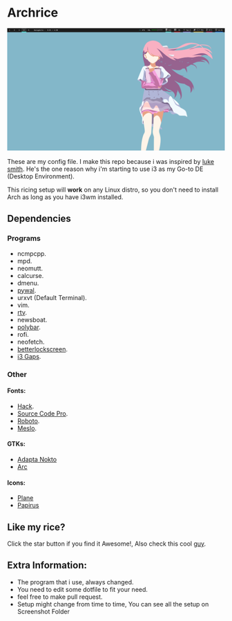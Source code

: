 # Archrice
![General](Rin.png)

These are my config file. I make this repo because i was inspired by [luke smith](https://www.github.com/lukesmithxyz). He's the one reason why i'm starting to use i3 as my Go-to DE (Desktop Environment).

This ricing setup will **work** on any Linux distro, so you don't need to install Arch as long as you have i3wm installed.

## Dependencies
### Programs
* ncmpcpp.
* mpd.
* neomutt.
* calcurse.
* dmenu.
* [pywal](https://github.com/dylanaraps/pywal/).
* urxvt (Default Terminal).
* vim.
* [rtv](https://github.com/michael-lazar/rtv).
* newsboat.
* [polybar](https://github.com/jaagr/polybar).
* rofi.
* neofetch.
* [betterlockscreen](https://github.com/pavanjadhaw/betterlockscreen).
* [i3 Gaps](https://github.com/Airblader/i3).
### Other
#### Fonts:
* [Hack](https://github.com/source-foundry/Hack).
* [Source Code Pro](https://typekit.com/fonts/source-code-pro).
* [Roboto](https://github.com/google/roboto).
* [Meslo](https://github.com/andreberg/Meslo-Font).
#### GTKs:
* [Adapta Nokto](https://github.com/adapta-project/adapta-gtk-theme)
* [Arc](https://github.com/horst3180/Arc-theme)
#### Icons:
* [Plane](https://www.opendesktop.org/c/1499721142)
* [Papirus](https://www.opendesktop.org/p/1166289/)
## Like my rice?
Click the star button if you find it Awesome!, Also check this cool [guy](https://www.github.com/lukesmithxyz).

## Extra Information:
* The program that i use, always changed. 
* You need to edit some dotfile to fit your need.
* feel free to make pull request.
* Setup might change from time to time, You can see all the setup on Screenshot Folder

